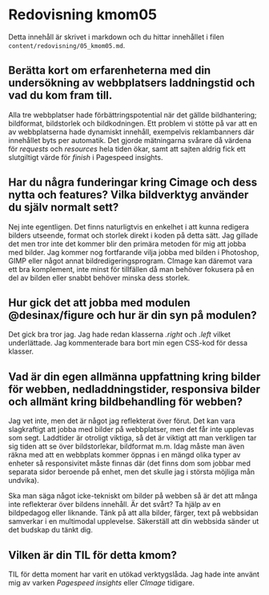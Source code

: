 ---
---
Redovisning kmom05
=========================

Detta innehåll är skrivet i markdown och du hittar innehållet i filen `content/redovisning/05_kmom05.md`.

Berätta kort om erfarenheterna med din undersökning av webbplatsers laddningstid och vad du kom fram till.
-------------------------
Alla tre webbplatser hade förbättringspotential när det gällde bildhantering; bildformat, bildstorlek och bildkodningen. Ett problem vi stötte på var att en av webbplatserna hade dynamiskt innehåll, exempelvis reklambanners där innehållet byts per automatik. Det gjorde mätningarna svårare då värdena för *requests* och *resources* hela tiden ökar, samt att sajten aldrig fick ett slutgiltigt värde för *finish* i Pagespeed insights.

Har du några funderingar kring Cimage och dess nytta och features? Vilka bildverktyg använder du själv normalt sett?
-------------------------
Nej inte egentligen. Det finns naturligtvis en enkelhet i att kunna redigera bilders utseende, format och storlek direkt i koden på detta sätt. Jag gillade det men tror inte det kommer blir den primära metoden för mig att jobba med bilder. Jag kommer nog fortfarande vilja jobba med bilden i Photoshop, GIMP eller något annat bildredigeringsprogram. CImage kan däremot vara ett bra komplement, inte minst för tillfällen då man behöver fokusera på en del av bilden eller snabbt behöver minska dess storlek.

Hur gick det att jobba med modulen @desinax/figure och hur är din syn på modulen?
-------------------------
Det gick bra tror jag. Jag hade redan klasserna *.right* och *.left* vilket underlättade. Jag kommenterade bara bort min egen CSS-kod för dessa klasser.

Vad är din egen allmänna uppfattning kring bilder för webben, nedladdningstider, responsiva bilder och allmänt kring bildbehandling för webben?
-------------------------
Jag vet inte, men det är något jag reflekterat över förut. Det kan vara slagkraftigt att jobba med bilder på webbplatser, men det får inte upplevas som segt. Laddtider är otroligt viktiga, så det är viktigt att man verkligen tar sig tiden att se över bildstorlekar, bildformat m.m. Idag måste man även räkna med att en webbplats kommer öppnas i en mängd olika typer av enheter så responsivitet måste finnas där (det finns dom som jobbar med separata sidor beroende på enhet, men det skulle jag i största möjliga mån undvika).

Ska man säga något icke-tekniskt om bilder på webben så är det att många inte reflekterar över bildens innehåll. Är det svårt? Ta hjälp av en bildpedagog eller liknande. Tänk på att alla bilder, färger, text på webbsidan samverkar i en multimodal upplevelse. Säkerställ att din webbsida sänder ut det budskap du tänkt dig.

Vilken är din TIL för detta kmom?
-------------------------
TIL för detta moment har varit en utökad verktygslåda. Jag hade inte använt mig av varken *Pagespeed insights* eller *CImage* tidigare.
